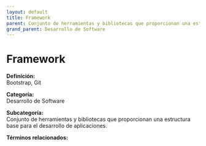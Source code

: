 ```yaml
---
layout: default
title: Framework
parent: Conjunto de herramientas y bibliotecas que proporcionan una estructura base para el desarrollo de aplicaciones.
grand_parent: Desarrollo de Software
---
```


# Framework

**Definición:**  
Bootstrap, Git

**Categoría:**  
Desarrollo de Software  

**Subcategoría:**  
Conjunto de herramientas y bibliotecas que proporcionan una estructura base para el desarrollo de aplicaciones.

**Términos relacionados:**  

